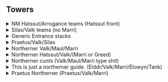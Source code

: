 ## Towers


<details>
<summary> NM Hatssut/Arrogance teams (Hatssut front) </summary>
    
#### Team Layout

![image](https://github.com/Pink-Peanuts/wor-stuff/assets/144652551/3e943920-40dd-4966-ae66-b9edbe31bb11)

#### Affiliation order

![image](https://github.com/Pink-Peanuts/wor-stuff/assets/144652551/ba39cbf1-d244-46fe-9c8e-26292eda6155)

#### Timings

*10 cost* -> Tank **back slot**

*When arros ult hits 10 seconds left quite exactly* -> Epic Flyers **back slot**

*10 cost* -> Squids **back slot**

⚠️**If there is an Abom/Torodor, you may need to leave a slight delay between squids and bugs, to avoid stuns. In the case of Torodor, unlucky RNG will probably make you fail** ⚠️

*6 cost* -> Boom bugsx2 **front slot**

⚠️**If arro is almost back up to his ult, tempo with a tank instead of immediately lego flyers** ⚠️

*10 cost* -> Lego flyerx2 **front slot**

*5 cost* -> Epic flyer **doesn't matter, you won**

</details>

<details>
<summary> Silas/Valk teams (no Marri) </summary>

#### Team Layout

![image](https://github.com/Pink-Peanuts/wor-stuff/assets/144652551/df1c3a98-5cb1-43e8-b5a1-bfc31af9bb3e)

#### Affiliation order

![image](https://github.com/Pink-Peanuts/wor-stuff/assets/144652551/5e6df53b-aaa8-4f6e-8c4b-34f5c11f9329)

The two ground units don't really matter, they just bait stuff.


#### Timings

*As soon as valk & silas ults are ready* -> Any bait unit **Doesn't matter**

*16 left on valk ult* -> Lego Flyer x2 **Back slot**

*Silas ult up* -> Any bait unit **Doesn't matter**

*10 Cost* -> Epic flyers **Back slot**

*6 cost* -> Rare flyers **Front slot**

</details>

<details>
<summary> Generic Entrance stacks </summary>

⚠️This is one that is somewhat BP dependant, it can work great, just as it can fail if used in the wrong situation. Use on teams that will become terrible once the ults start popping, but avoid on teams with a BP that is too high compared to yours ⚠️

**I would only ever recommend using this one if you are confident in what you are doing, and have tested it in a few friendly faceoffs to understand the general idea** 

#### Team Layout

![image](https://github.com/Pink-Peanuts/wor-stuff/assets/144652551/9b0eee39-5efa-4b0a-b154-dd8547be4ec2)

![image](https://github.com/Pink-Peanuts/wor-stuff/assets/144652551/cc2a0dc7-efb9-4556-811f-9ffc42484fd4)


#### Affiliation order

![image](https://github.com/Pink-Peanuts/wor-stuff/assets/144652551/c976636d-0559-4777-bc5a-f667d095783f)

Last two aren't that important, and can be swapped around based on what you need after the first tank/passive/ult has been forced.

#### Timings

*IN THE FIRST HALF SECOND OF THE GAME* -> Rare fighter x2 **Front slot**

⚠️**Seriously, the second the game starts, you should be spamming to pause the game, get your mouse ready to hover a unit, unpause, immediately click on the unit, and drop a double stack of these fighters before the cost can even get to 7 1/4. THE ENTIRE PREMISE hinges on them reaching and killing the tank before the ults start raining down ⚠️

⚠️The timings here are more indicative than anything else. You need to apply some judgement here for the rest. Is a silas ult still up and it will hit your melees? Tempo a bit. Is praetus ult up soon? Tempo a bit. Stuff like that. This can't be exactly defined, unless I start listing them all, and for this strat I don't think it's worth it to do that. ⚠️

*9 cost* -> Dagger girls **Front slot**

*6 cost* -> Axe men **Front slot**

At this point, you should be past the first tank, or burned enough of their passives/ults/revives that you're in the clear.

Either send in another fighter stack if you need that tank dead, or mages to clear up a clumped formation, or flyers to get over and kill the backline valk before next ult... Honestly at this point the world is your oyster, and you should be in the clear.

</details>

<details>

<summary> Praetus/Valk/Silas </summary> 
<br>

#### Team Layout

![image](https://github.com/Pink-Peanuts/wor-stuff/assets/144652551/bdc65fb4-e0ea-453e-8e6c-79ab2868b705)


#### Affiliation order

![image](https://github.com/Pink-Peanuts/wor-stuff/assets/144652551/8fca8ffa-437f-4905-8db7-7e97ab0ece9d)


#### Timings

*As soon as it starts* -> Rare tanks **Front Slot**

*5 left on Silas ult* -> Rare tanks **Back Slot**

*10 cost* -> Epic Dogs x2 **Front slot**

*3 cost* -> Spiders **Front slot**

*1:33 left* -> Spiders (bait) **Back slot**

*10 cost* -> Lego flyers **Back slot**

Send in whatever you have left, it's either a win or you're fucked

</details>

<details>

<summary> Northerner Valk/Maul/Marri </summary> 

<br>

#### Team Layout

![image](https://github.com/Pink-Peanuts/wor-stuff/assets/144652551/22bf6d19-a076-40f8-89fb-4cef5a75d429)


#### Affiliation order

![image](https://github.com/Pink-Peanuts/wor-stuff/assets/144652551/34d65d33-169f-43d0-aab8-47bd67456016)


#### Timings

- *Immediately* -> Mage tank **Front slot**
  
- *10 cost* -> Dagger girls **Front slot** Axe men **Back slot**
  
- *3 cost* -> Healer **Front slot**

⚠️Use some judgement here, if you have time to get dogs through before Marri pops her ult, send them in, if not (she's >75% on her ult bar) wait to send them out

- *When Marri's ult is not a risk* -> Dogs **Front slot**

- *5 cost* -> Dogs **Front slot**

</details>

<details>

<summary>Northerner Hatssut/Valk/(Marri or Greed) </summary> 

<br>

#### Team Layout

![image](https://github.com/Pink-Peanuts/wor-stuff/assets/144652551/ed57e1af-5b40-4035-aaa4-8f1ab6dcb5c4)


#### Affiliation order

![image](https://github.com/Pink-Peanuts/wor-stuff/assets/144652551/86921f04-f662-45d1-9b62-cb1ff3753db6)


#### Timings

*10 cost* -> Maw **Back slot**

⚠️

Here it really depends a lot, I sent in a tank, I'm not even sure if there is any value to this, you might be able to go straight for fighters

It may be best to also send in healers together, or sooner, or really it depends on the situation. This is what worked for me

⚠️

*5 cost* -> Tank **Back slot**

*4 cost* -> Healer **Front slot**

*4 cost* -> Healer **Front slot**

*Pnce the platform unit is dead* -> Dogs **Front slot**

*5 cost (not into mauls ult)* -> Dogs **Front slot**

*Whatever* -> IDK **Random bullshit go**

</details>



<details>

<summary>Northerner cunts (Valk/Maul/Marri type shit)</summary> 
<br>

#### Team Layout

![image](https://github.com/Pink-Peanuts/wor-stuff/assets/144652551/31562e79-88ab-457a-80a3-980a1256c110)


#### Affiliation order

![image](https://github.com/Pink-Peanuts/wor-stuff/assets/144652551/39b1070a-ebd5-4ab2-a87f-651f66215cb2)


#### Timings

- *10 Cost* -> Mage tank **Back slot**

- *10 Cost* -> Mage tank **Back slot**
  
- *10 Cost* -> Lego fighter **Back slot**
  
- *10 Cost* -> Lego fighter **Front slot**
  
- *10 Cost* -> Healer x2 **Back slot**
  
:warning: Watch ult timers, if you can slip in double epic dogs right now it may be better than bothering with rare tanks :warning: 

- *10 cost* -> Rare tank (only one) **Front slot**
  
- :warning: Don't walk right into a Marri ult, 10 cost but be attentive :warning:  -> Double dogs **Front slot**

</details>

<details>

<summary>This is just a northerner guide. (Elddr/Valk/Marri/Elowyn/Tank)</summary> 
<br>

#### Team Layout

![image](https://github.com/Pink-Peanuts/wor-stuff/assets/144652551/3179804b-339d-4625-beac-5ad008df69a0)

#### Affiliation order

![image](https://github.com/Pink-Peanuts/wor-stuff/assets/144652551/866b4cd0-d465-44c3-b872-8f46952f6697)


#### Timings

- *10 cost* -> Mage tank **Back slot**

- *Valk at 17 left on ult* -> Lego flyersx2 **Back slot** (There may be some wiggle room here, sending earlier could be better)

- *3 cost* -> Healer **Front slot**

- *3 cost* -> Healer **Front slot**

- *10 cost* -> Epic flyer **Back slot**

- *6 cost* -> Rare flyer x2 **Front slot**

</details>

<details>

<summary> Praetus Northerner (Praetus/Valk/Marri)</summary> 
<br>

#### Team Layout

![image](https://github.com/Pink-Peanuts/wor-stuff/assets/144652551/121e070b-660b-4f08-b3c0-c08faf6440c7)


#### Affiliation order

![image](https://github.com/Pink-Peanuts/wor-stuff/assets/144652551/f0269545-e3ee-4070-9c4e-03c729620e4b)

#### Timings

- *10 cost* -> Archers x2 **Front slot**

- *Valk at 13 left on ult* -> Lego flyersx2 **Front slot** 

- *10 cost* -> Mage tank **Back slot** 

⚠️If you're hitting a strong BP one, and your BP is not, it may be best to send in two mage tanks, and then resume as normal ⚠️

- *Valk at 7 left on ult* -> Epic flyer **Back slot**

- *6 cost* -> Rare flyer **Front slot**

</details>

